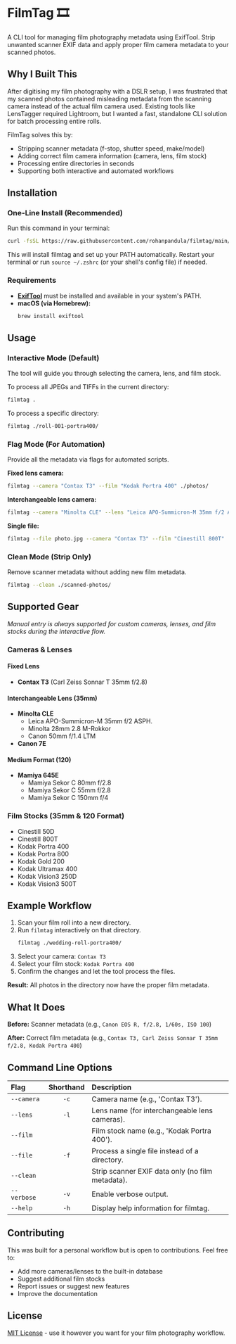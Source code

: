 # FilmTag 🎞️

A CLI tool for managing film photography metadata using ExifTool. Strip unwanted scanner EXIF data and apply proper film camera metadata to your scanned photos.

## Why I Built This

After digitising my film photography with a DSLR setup, I was frustrated that my scanned photos contained misleading metadata from the scanning camera instead of the actual film camera used. Existing tools like LensTagger required Lightroom, but I wanted a fast, standalone CLI solution for batch processing entire rolls.

FilmTag solves this by:
- Stripping scanner metadata (f-stop, shutter speed, make/model)
- Adding correct film camera information (camera, lens, film stock)
- Processing entire directories in seconds
- Supporting both interactive and automated workflows

## Installation

### One-Line Install (Recommended)

Run this command in your terminal:

```bash
curl -fsSL https://raw.githubusercontent.com/rohanpandula/filmtag/main/install.sh | bash
```

This will install filmtag and set up your PATH automatically. Restart your terminal or run `source ~/.zshrc` (or your shell's config file) if needed.

### Requirements
- **[ExifTool](https://exiftool.org/)** must be installed and available in your system's PATH.
- **macOS (via Homebrew):**
  ```bash
  brew install exiftool
  ```

## Usage

### Interactive Mode (Default)
The tool will guide you through selecting the camera, lens, and film stock.

To process all JPEGs and TIFFs in the current directory:
```bash
filmtag .
```

To process a specific directory:
```bash
filmtag ./roll-001-portra400/
```

### Flag Mode (For Automation)
Provide all the metadata via flags for automated scripts.

**Fixed lens camera:**
```bash
filmtag --camera "Contax T3" --film "Kodak Portra 400" ./photos/
```

**Interchangeable lens camera:**
```bash
filmtag --camera "Minolta CLE" --lens "Leica APO-Summicron-M 35mm f/2 ASPH." --film "Kodak Portra 800" ./photos/
```

**Single file:**
```bash
filmtag --file photo.jpg --camera "Contax T3" --film "Cinestill 800T"
```

### Clean Mode (Strip Only)
Remove scanner metadata without adding new film metadata.
```bash
filmtag --clean ./scanned-photos/
```

## Supported Gear

*Manual entry is always supported for custom cameras, lenses, and film stocks during the interactive flow.*

### Cameras & Lenses

#### Fixed Lens
- **Contax T3** (Carl Zeiss Sonnar T 35mm f/2.8)

#### Interchangeable Lens (35mm)
- **Minolta CLE**
  - Leica APO-Summicron-M 35mm f/2 ASPH.
  - Minolta 28mm 2.8 M-Rokkor
  - Canon 50mm f/1.4 LTM
- **Canon 7E**

#### Medium Format (120)
- **Mamiya 645E**
  - Mamiya Sekor C 80mm f/2.8
  - Mamiya Sekor C 55mm f/2.8
  - Mamiya Sekor C 150mm f/4

### Film Stocks (35mm & 120 Format)
- Cinestill 50D
- Cinestill 800T
- Kodak Portra 400
- Kodak Portra 800
- Kodak Gold 200
- Kodak Ultramax 400
- Kodak Vision3 250D
- Kodak Vision3 500T

## Example Workflow

1.  Scan your film roll into a new directory.
2.  Run `filmtag` interactively on that directory.
    ```bash
    filmtag ./wedding-roll-portra400/
    ```
3.  Select your camera: `Contax T3`
4.  Select your film stock: `Kodak Portra 400`
5.  Confirm the changes and let the tool process the files.

**Result:** All photos in the directory now have the proper film metadata.

## What It Does

**Before:** Scanner metadata (e.g., `Canon EOS R, f/2.8, 1/60s, ISO 100`)

**After:** Correct film metadata (e.g., `Contax T3, Carl Zeiss Sonnar T 35mm f/2.8, Kodak Portra 400`)

## Command Line Options

| Flag | Shorthand | Description |
| :--- | :---: | :--- |
| `--camera` | `-c` | Camera name (e.g., 'Contax T3'). |
| `--lens` | `-l` | Lens name (for interchangeable lens cameras). |
| `--film` | | Film stock name (e.g., 'Kodak Portra 400'). |
| `--file` | `-f` | Process a single file instead of a directory. |
| `--clean` | | Strip scanner EXIF data only (no film metadata). |
| `--verbose`| `-v` | Enable verbose output. |
| `--help` | `-h` | Display help information for filmtag. |


## Contributing
This was built for a personal workflow but is open to contributions. Feel free to:
- Add more cameras/lenses to the built-in database
- Suggest additional film stocks
- Report issues or suggest new features
- Improve the documentation

## License
[MIT License](https://opensource.org/licenses/MIT) - use it however you want for your film photography workflow.

